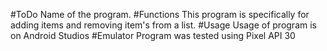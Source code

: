 #ToDo
Name of the program.
#Functions
This program is specifically for adding items and removing item's from a list.
#Usage
Usage of program is on Android Studios 
#Emulator
Program was tested using Pixel API 30
